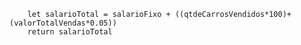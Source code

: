``` const salarioFixo = 2000
    let salarioTotal = salarioFixo + ((qtdeCarrosVendidos*100)+(valorTotalVendas*0.05))
    return salarioTotal

